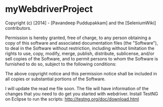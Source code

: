 # myWebdriverProject

Copyright (c) [2014] - [Pavandeep Puddupakkam] and the [SeleniumWiki] contributors.

Permission is hereby granted, free of charge, to any person obtaining a copy of this software and associated documentation files (the "Software"), to deal in the Software without restriction, including without limitation the rights
to use, copy, modify, merge, publish, distribute, sublicense, and/or sell copies of the Software, and to permit persons to whom the Software is furnished to do so, subject to the following conditions:

The above copyright notice and this permission notice shall be included in all copies or substantial portions of the Software.

I will update the read me file soon. The file will have information of the changes that you need to do get you started with webdriver.
Install TestNG on Eclipse to run the scripts:
http://testng.org/doc/download.html
